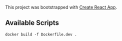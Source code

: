 This project was bootstrapped with [Create React App](https://github.com/facebook/create-react-app).

## Available Scripts

```
docker build -f Dockerfile.dev .
```
